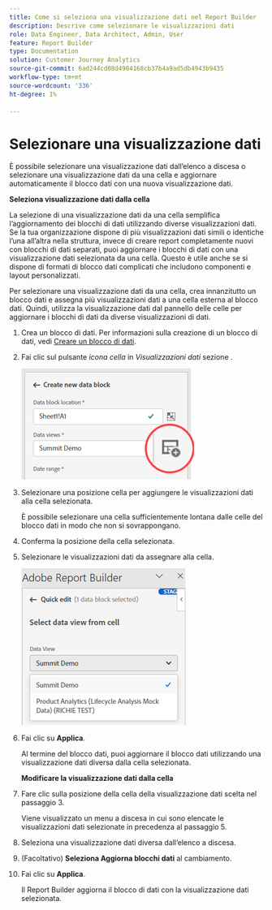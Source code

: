 ```yaml
---
title: Come si seleziona una visualizzazione dati nel Report Builder
description: Descrive come selezionare le visualizzazioni dati
role: Data Engineer, Data Architect, Admin, User
feature: Report Builder
type: Documentation
solution: Customer Journey Analytics
source-git-commit: 6ad244cd08d4984168cb37b4a9ad5db4943b9435
workflow-type: tm+mt
source-wordcount: '336'
ht-degree: 1%

---
```



# Selezionare una visualizzazione dati

È possibile selezionare una visualizzazione dati dall’elenco a discesa o selezionare una visualizzazione dati da una cella e aggiornare automaticamente il blocco dati con una nuova visualizzazione dati.

**Seleziona visualizzazione dati dalla cella**

La selezione di una visualizzazione dati da una cella semplifica l’aggiornamento dei blocchi di dati utilizzando diverse visualizzazioni dati. Se la tua organizzazione dispone di più visualizzazioni dati simili o identiche l’una all’altra nella struttura, invece di creare report completamente nuovi con blocchi di dati separati, puoi aggiornare i blocchi di dati con una visualizzazione dati selezionata da una cella. Questo è utile anche se si dispone di formati di blocco dati complicati che includono componenti e layout personalizzati.

Per selezionare una visualizzazione dati da una cella, crea innanzitutto un blocco dati e assegna più visualizzazioni dati a una cella esterna al blocco dati. Quindi, utilizza la visualizzazione dati dal pannello delle celle per aggiornare i blocchi di dati da diverse visualizzazioni di dati.

1. Crea un blocco di dati.
Per informazioni sulla creazione di un blocco di dati, vedi [Creare un blocco di dati](/help/report-builder/create-a-data-block.md).

1. Fai clic sul pulsante *icona cella* in *Visualizzazioni dati* sezione .

   ![Icona cella](/help/report-builder/assets/cell-icon.png)

1. Selezionare una posizione cella per aggiungere le visualizzazioni dati alla cella selezionata.

   È possibile selezionare una cella sufficientemente lontana dalle celle del blocco dati in modo che non si sovrappongano.

1. Conferma la posizione della cella selezionata.

1. Selezionare le visualizzazioni dati da assegnare alla cella.

   ![Icona cella](/help/report-builder/assets/select-data-view.png)

1. Fai clic su **Applica**.

   Al termine del blocco dati, puoi aggiornare il blocco dati utilizzando una visualizzazione dati diversa dalla cella selezionata.

   **Modificare la visualizzazione dati dalla cella**

1. Fare clic sulla posizione della cella della visualizzazione dati scelta nel passaggio 3.

   Viene visualizzato un menu a discesa in cui sono elencate le visualizzazioni dati selezionate in precedenza al passaggio 5.

1. Seleziona una visualizzazione dati diversa dall’elenco a discesa.

1. (Facoltativo) **Seleziona Aggiorna blocchi dati** al cambiamento.

1. Fai clic su **Applica**.

   Il Report Builder aggiorna il blocco di dati con la visualizzazione dati selezionata.
